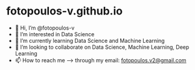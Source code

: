 # fotopoulos-v.github.io

- 👋 Hi, I’m @fotopoulos-v
- 👀 I’m interested in Data Science
- 🌱 I’m currently learning Data Science and Machine Learning
- 💞️ I’m looking to collaborate on Data Science, Machine Learning, Deep Learning
- 📫 How to reach me --> through my email: fotopoulos.v2@gmail.com



